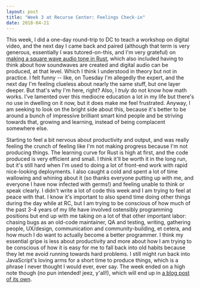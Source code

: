```yaml
---
layout: post
title: "Week 3 at Recurse Center: Feelings Check-in"
date: 2018-04-21
---
```


This week, I did a one-day round-trip to DC to teach a workshop on digital video, and the next day I came back and paired (although that term is very generous, essentially I was tutored-on-this, and I'm very grateful) on [making a square wave audio tone in Rust](https://gist.github.com/ablwr/c02ccd4f6c48bd90614647ec9dbd3380), which also included having to think about how soundwaves are created and digital audio can be produced, at that level. Which I think I understood in theory but not in practice. I felt funny -- like, on Tuesday I'm allegedly the expert, and the next day I'm feeling clueless about nearly the same stuff, but one layer deeper. But that's why I'm here, right? Also, I *truly* do not know how math works. I've lamented over this mediocre education a lot in my life but there's no use in dwelling on it now, but it does make me feel frustrated. Anyway, I am seeking to look on the bright side about this, because it's better to be around a bunch of impressive brilliant smart kind people and be striving towards that, growing and learning, instead of being complacent somewhere else.

Starting to feel a bit nervous about productivity and output, and was really feeling the crunch of feeling like I'm not making progress because I'm not producing things. The learning curve for Rust is high at first, and the code produced is very efficient and small. I think it'll be worth it in the long run, but it's still hard when I'm used to doing a lot of front-end work with rapid nice-looking deployments. I also caught a cold and spent a lot of time wallowing and whining about it (so thanks everyone putting up with me, and everyone I have now infected with germs!) and feeling unable to think or speak clearly. I didn't write a lot of code this week and I am trying to feel at peace with that. I know it's important to also spend time doing other things during the day while at RC, but I am trying to be conscious of how much of the past 3-4 years of my life have involved ostensibly programming positions but end up with me taking on a lot of that other important labor: chasing bugs as an old-code maintainer, QA and testing, writing, gathering people, UX/design, communication and community-building, et cetera, and how much I do want to actually become a better programmer. I think my essential gripe is less about productivity and more about how I am trying to be conscious of how it is easy for me to fall back into old habits because they let me avoid running towards hard problems. I still might run back into JavaScript's loving arms for a short time to produce things, which is a phrase I never thought I would ever, ever say. The week ended on a high note though (no pun intended! jeez, y'all!), which will end up in [a blog post of its own](http://bits.ashleyblewer.com/blog/2018/04/21/what-is-a-minimum-viable-codec/).

